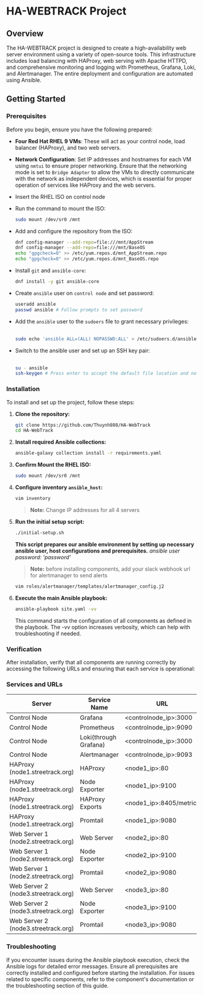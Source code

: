 # HA-WEBTRACK Project

## Overview
The HA-WEBTRACK project is designed to create a high-availability web server environment using a variety of open-source tools. This infrastructure includes load balancing with HAProxy, web serving with Apache HTTPD, and comprehensive monitoring and logging with Prometheus, Grafana, Loki, and Alertmanager. The entire deployment and configuration are automated using Ansible.

## Getting Started

### Prerequisites
Before you begin, ensure you have the following prepared:
- **Four Red Hat RHEL 9 VMs**: These will act as your control node, load balancer (HAProxy), and two web servers.
- **Network Configuration**: Set IP addresses and hostnames for each VM using `nmtui` to ensure proper networking. Ensure that the networking mode is set to `Bridge Adapter` to allow the VMs to directly communicate with the network as independent devices, which is essential for proper operation of services like HAProxy and the web servers.

- Insert the RHEL ISO on control node
- Run the command to mount the ISO:
  ```bash
  sudo mount /dev/sr0 /mnt
  ```
- Add and configure the repository from the ISO:
  ```bash
  dnf config-manager --add-repo=file:///mnt/AppStream
  dnf config-manager --add-repo=file:///mnt/BaseOS
  echo "gpgcheck=0" >> /etc/yum.repos.d/mnt_AppStream.repo
  echo "gpgcheck=0" >> /etc/yum.repos.d/mnt_BaseOS.repo
  ```
- Install `git` and `ansible-core`:
  ```bash
  dnf install -y git ansible-core
  ```
- Create `ansible` user on `control node` and set password:
  ```bash
  useradd ansible
  passwd ansible # Follow prompts to set password
  ```
- Add the `ansible` user to the `sudoers` file to grant necessary privileges:<br><br>
  ```bash
  sudo echo 'ansible ALL=(ALL) NOPASSWD:ALL' > /etc/sudoers.d/ansible
  ```
- Switch to the ansible user and set up an SSH key pair:<br><br>
  ```bash
  su - ansible
  ssh-keygen # Press enter to accept the default file location and no passphrase
  ```

### Installation
To install and set up the project, follow these steps:

1. **Clone the repository:**
   ```bash
   git clone https://github.com/Thuynh808/HA-WebTrack
   cd HA-WebTrack
   ```
2. **Install required Ansible collections:**
   ```bash
   ansible-galaxy collection install -r requirements.yaml
   ```
3. **Confirm Mount the RHEL ISO:**
   ```bash
   sudo mount /dev/sr0 /mnt
   ```
4. **Configure inventory `ansible_host`:**
   ```bash
   vim inventory
   ```
   > **Note:** Change IP addresses for all 4 servers
5. **Run the initial setup script:**
   ```bash
   ./initial-setup.sh
   ```
   **This script prepares our ansible environment by setting up necessary ansible user, host configurations and prerequisites.** *ansible user password: 'password'*

   > **Note:** before installing components, add your slack webhook url for alertmanager to send alerts
   ```bash
   vim roles/alertmanager/templates/alertmanager_config.j2
   ```
7. **Execute the main Ansible playbook:**
   ```bash
   ansible-playbook site.yaml -vv
   ```
   This command starts the configuration of all components as defined in the playbook. The -vv option increases verbosity, which can help with troubleshooting if needed.

### Verification
After installation, verify that all components are running correctly by accessing the following URLs and ensuring that each service is operational:

### Services and URLs

  | Server | Service Name | URL |
  |--------|--------------|-----|
  | Control Node | Grafana | &lt;controlnode_ip&gt;:3000 |
  | Control Node | Prometheus | &lt;controlnode_ip&gt;:9090 |
  | Control Node | Loki(through Grafana) | &lt;controlnode_ip&gt;:3000 |
  | Control Node | Alertmanager | &lt;controlnode_ip&gt;:9093 |
  | HAProxy (node1.streetrack.org) | HAProxy | &lt;node1_ip&gt;:80 |
  | HAProxy (node1.streetrack.org) | Node Exporter | &lt;node1_ip&gt;:9100 |
  | HAProxy (node1.streetrack.org) | HAProxy Exports | &lt;node1_ip&gt;:8405/metrics |
  | HAProxy (node1.streetrack.org) | Promtail | &lt;node1_ip&gt;:9080 |
  | Web Server 1 (node2.streetrack.org) | Web Server | &lt;node2_ip&gt;:80 |
  | Web Server 1 (node2.streetrack.org) | Node Exporter | &lt;node2_ip&gt;:9100 |
  | Web Server 1 (node2.streetrack.org) | Promtail | &lt;node2_ip&gt;:9080 |
  | Web Server 2 (node3.streetrack.org) | Web Server | &lt;node3_ip&gt;:80 |
  | Web Server 2 (node3.streetrack.org) | Node Exporter | &lt;node3_ip&gt;:9100 |
  | Web Server 2 (node3.streetrack.org) | Promtail | &lt;node3_ip&gt;:9080 |


### Troubleshooting
If you encounter issues during the Ansible playbook execution, check the Ansible logs for detailed error messages.
Ensure all prerequisites are correctly installed and configured before starting the installation.
For issues related to specific components, refer to the component's documentation or the troubleshooting section of this guide.
